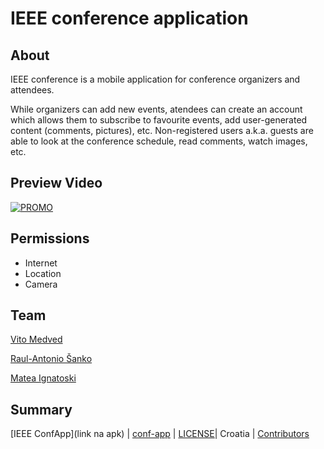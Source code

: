 # IEEE conference application

## About

IEEE conference is a mobile application for conference organizers and attendees. 

While organizers can add new events, atendees
can create an account which allows them to subscribe to favourite events, add user-generated content (comments, pictures), etc.
Non-registered users a.k.a. guests are able to look at the conference schedule, read comments, watch images, etc.

## Preview Video
[![PROMO](https://img.youtube.com/vi/ep2q3A8IpP4/0.jpg)](https://www.youtube.com/watch?v=ep2q3A8IpP4)

## Permissions

- Internet
- Location
- Camera


## Team

[Vito Medved](https://github.com/vitomedved)

[Raul-Antonio Šanko](https://github.com/tonto98)

[Matea Ignatoski](https://github.com/MateaIg)

## Summary
[IEEE ConfApp](link na apk) | [conf-app](https://github.com/vitomedved/conf-app/) | [LICENSE](https://github.com/vitomedved/conf-app/blob/master/LICENSE)| Croatia | [Contributors](https://github.com/vitomedved/conf-app/graphs/contributors)
